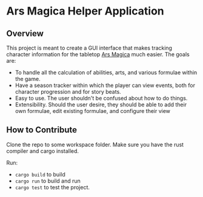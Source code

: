 # Ars Magica Helper Application

## Overview
This project is meant to create a GUI interface that makes tracking
character information for the tabletop [Ars Magica](https://www.atlas-games.com/arsmagica/) much easier.
The goals are:
- To handle all the calculation of abilities, arts, and various formulae within the game.
- Have a season tracker within which the player can view events, both for character progression and for story beats.
- Easy to use. The user shouldn't be confused about how to do things.
- Extensibility. Should the user desire, they should be able to add their own formulae, edit existing formulae, and configure their view

## How to Contribute
Clone the repo to some workspace folder. Make sure you have the rust compiler and cargo installed.

Run:
- `cargo build` to build
- `cargo run` to build and run
- `cargo test` to test the project.